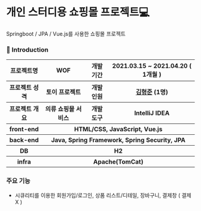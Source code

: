 # 개인 스터디용 쇼핑몰 프로젝트💻

Springboot / JPA / Vue.js를 사용한 쇼핑몰 프로젝트

### 🔑 Introduction

<table>
    <tr>
        <th>프로젝트명</th>
        <th> WOF</th>
        <th>개발 기간</th>
        <th>2021.03.15 ~ 2021.04.20 ( 1개월 )</th>
    </tr>
    <tr>
        <th>프로젝트 성격</th>
        <th>토이 프로젝트</th>
        <th>개발 인원</th>
        <th><a href="https://github.com/khj923265">김형준</a>	(1명)
      </th>
    </tr>
      <tr>
        <th>프로젝트 개요</th>
        <th>의류 쇼핑몰 서비스</th>
        <th>개발 도구</th>
        <th>IntelliJ IDEA</th>
    </tr>
    <tr>
        <th>front-end</th>
        <th colspan="3">HTML/CSS, JavaScript, Vue.js</th>
    </tr>
    <tr>
        <th>back-end</th>
        <th colspan="3">Java, Spring Framework, Spring Security, JPA</th>
    </tr>
    <tr>
        <th>DB</th>
        <th colspan="3">H2</th>
    </tr>
    <tr>
        <th>infra</th>
        <th colspan="3">Apache(TomCat)</th>
    </tr>
</table>



### 주요 기능

- 시큐리티를 이용한 회원가입/로그인, 상품 리스트/디테일, 장바구니, 결제창 ( 결제X )

